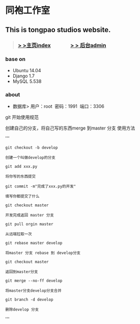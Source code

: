 同袍工作室
===

This is tongpao studios website.
---


> ### [> >主页index](http://121.40.87.224:8000/index/) &nbsp;&nbsp;&nbsp;&nbsp;&nbsp;&nbsp;&nbsp;&nbsp;&nbsp;&nbsp;&nbsp;&nbsp;&nbsp;&nbsp; [> > 后台admin](http://121.40.87.224:8000/admin/)



### base on

- Ubuntu 14.04
- Django 1.7
- MySQL 5.538

### about

- 数据库> 用户：root &nbsp;密码：1991 &nbsp;端口：3306

git 开始使用规范

创建自己的分支，将自己写的东西merge 到master 分支
使用方法

'''

    git checkout -b develop
    
    创建一个叫做develop的分支
    
    git add xxx.py
    
    将你写的东西提交
    
    git commit -m"完成了xxx.py的开发"
    
    填写你都提交了什么
    
    git checkout master
    
    开发完成返回 master 分支
    
    git pull orgin master
    
    从远端拉取一次
    
    git rebase master develop
    
    将master 分支 rebase 到 develop分支
    
    git checkout master
    
    返回到master分支
    
    git merge --no-ff develop
    
    将master分支develop分支合并
    
    git branch -d develop
    
    删除develop 分支
    
'''



